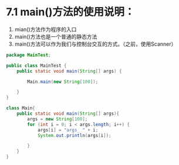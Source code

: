 # 7.1 main()方法的使用说明：
1. mian()方法作为程序的入口
2. main()方法也是一个普通的静态方法
3. main()方法可以作为我们与控制台交互的方式。（之前，使用Scanner）
```java
package MainTest;

public class MainTest {
    public static void main(String[] args) {

        Main.main(new String[100]);

    }
}

class Main{
    public static void main(String[] args){
        args = new String[100];
        for (int i = 0; i < args.length; i++) {
            args[i] = "args_ " + i;
            System.out.println(args[i]);

        }
    }
}
```


